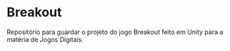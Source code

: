 # Breakout
Repositório para guardar o projeto do jogo Breakout feito em Unity para a matéria de Jogos Digitais.
